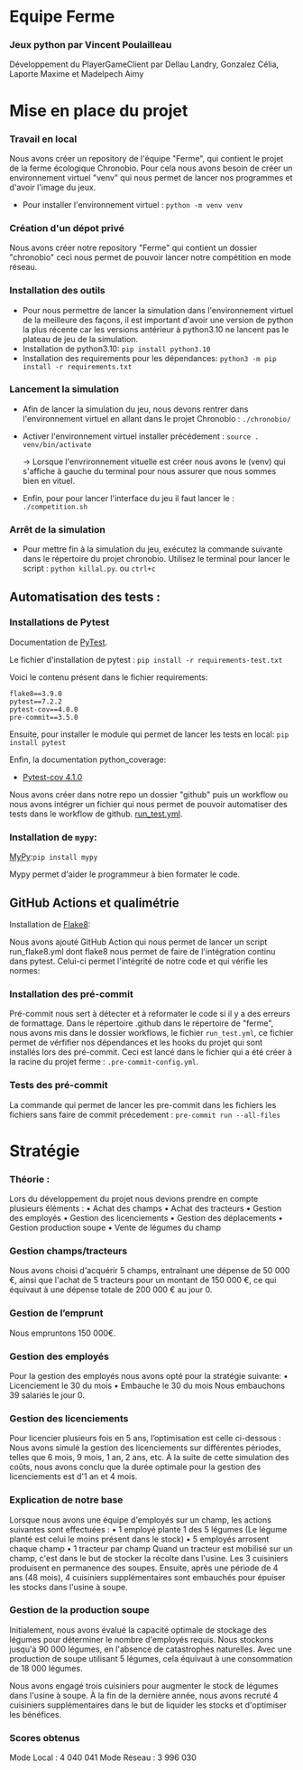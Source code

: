 # Equipe Ferme

### Jeux python par Vincent Poulailleau
Développement du PlayerGameClient par Dellau Landry, Gonzalez Célia, Laporte Maxime et Madelpech Aimy

# Mise en place du projet
### Travail en local

Nous avons créer un repository de l'équipe "Ferme", qui contient le projet de la ferme écologique Chronobio.
Pour cela nous avons besoin de créer un environnement virtuel "venv" qui nous permet de lancer nos programmes et d'avoir l'image du jeux.

- Pour installer l'environnement virtuel : `python -m venv venv`

### Création d'un dépot privé

Nous avons créer notre repository "Ferme" qui contient un dossier "chronobio" ceci nous permet de pouvoir lancer notre compétition en mode réseau.

### Installation des outils
- Pour nous permettre de lancer la simulation dans l'environnement virtuel de la meilleure des façons, il est important d'avoir une version de python la plus récente car les versions antérieur à python3.10 ne lancent pas le plateau de jeu de la simulation.
- Installation de python3.10: `pip install python3.10`
- Installation des requirements pour les dépendances: `python3 -m pip install -r requirements.txt`

### Lancement la simulation

- Afin de lancer la simulation du jeu, nous devons rentrer dans l'environnement virtuel en allant dans le projet Chronobio : `./chronobio/`

- Activer l'environnement virtuel installer précédement : `source . venv/bin/activate`

    -> Lorsque l'envrironnement vituelle est créer nous avons le (venv) qui s'affiche à gauche du terminal pour nous assurer que nous sommes bien en vituel.

- Enfin, pour pour lancer l'interface du jeu il faut lancer le : `./competition.sh`

### Arrêt de la simulation
- Pour mettre fin à la simulation du jeu, exécutez la commande suivante dans le répertoire du projet chronobio. Utilisez le terminal pour lancer le script : `python killal.py`.
ou
`ctrl+c`

## Automatisation des tests :

### Installations de Pytest

Documentation de [PyTest](https://pypi.org/project/pytest/).

Le fichier d'installation de pytest :
`pip install -r requirements-test.txt`

Voici le contenu présent dans le fichier requirements:
```
flake8==3.9.0
pytest==7.2.2
pytest-cov==4.0.0
pre-commit==3.5.0
```

Ensuite, pour installer le module qui permet de lancer les tests en local:
`pip install pytest`

Enfin, la documentation python_coverage:

- [Pytest-cov 4.1.0 ](https://pypi.org/project/pytest-cov/)

Nous avons créer dans notre repo un dossier "github" puis un workflow ou nous avons intégrer un fichier qui nous permet de pouvoir automatiser des tests dans le workflow de github.
[run_test.yml](/.github/workflows/run_test.yml).



### Installation de `mypy`:

[MyPy](https://pypi.org/project/mypy/):`pip install mypy`

Mypy permet d'aider le programmeur à bien formater le code.

##  GitHub Actions et qualimétrie

Installation de [Flake8](https://flake8.pycqa.org/en/latest/):

Nous avons ajouté GitHub Action qui nous permet de lancer un script run_flake8.yml dont flake8 nous permet de faire de l'intégration continu dans pytest.
Celui-ci permet l'intégrité de notre code et qui vérifie les normes:


### Installation des pré-commit
Pré-commit nous sert à détecter et à reformater le code si il y a des erreurs de formattage.
Dans le répertoire .github dans le répertoire de "ferme", nous avons mis dans le dossier workflows, le fichier `run_test.yml`, ce fichier permet de vérfifier nos dépendances et les hooks du projet qui sont installés lors des pré-commit.
Ceci est lancé dans le fichier qui a été créer à la racine du projet ferme : `.pre-commit-config.yml`.

### Tests des pré-commit

La commande qui permet de lancer les pre-commit dans les fichiers les fichiers sans faire de commit précedement : `pre-commit run --all-files`


# Stratégie

### Théorie :

Lors du développement du projet nous devions prendre en compte plusieurs éléments :
• Achat des champs 
• Achat des tracteurs 
• Gestion des employés 
• Gestion des licenciements 
• Gestion des déplacements 
• Gestion production soupe 
• Vente de légumes du champ

### Gestion champs/tracteurs
Nous avons choisi d'acquérir 5 champs, entraînant une dépense de 50 000 €, ainsi que l'achat de 5 tracteurs pour un montant de 150 000 €, ce qui équivaut à une dépense totale de 200 000 € au jour 0.

### Gestion de l’emprunt
Nous empruntons 150 000€.

### Gestion des employés
Pour la gestion des employés nous avons opté pour la stratégie suivante:
• Licenciement le 30 du mois
• Embauche le 30 du mois
Nous embauchons 39 salariés le jour 0.

### Gestion des licenciements
Pour licencier plusieurs fois en 5 ans, l’optimisation est celle ci-dessous :
Nous avons simulé la gestion des licenciements sur différentes périodes, telles que 6 mois, 9 mois, 1 an, 2 ans, etc. À la suite de cette simulation des coûts, nous avons conclu que la durée optimale pour la gestion des licenciements est d'1 an et 4 mois.

### Explication de notre base
Lorsque nous avons une équipe d'employés sur un champ, les actions suivantes sont effectuées :
• 1 employé plante 1 des 5 légumes (Le légume planté est celui le moins présent dans le stock)
• 5 employés arrosent chaque champ 
• 1 tracteur par champ
Quand un tracteur est mobilisé sur un champ, c'est dans le but de stocker la récolte dans l'usine. Les 3 cuisiniers produisent en permanence des soupes. Ensuite, après une période de 4 ans (48 mois), 4 cuisiniers supplémentaires sont embauchés pour épuiser les stocks dans l'usine à soupe.

### Gestion de la production soupe
Initialement, nous avons évalué la capacité optimale de stockage des légumes pour déterminer le nombre d'employés requis. Nous stockons jusqu'à 90 000 légumes, en l'absence de catastrophes naturelles. Avec une production de soupe utilisant 5 légumes, cela équivaut à une consommation de 18 000 légumes.

Nous avons engagé trois cuisiniers pour augmenter le stock de légumes dans l'usine à soupe. À la fin de la dernière année, nous avons recruté 4 cuisiniers supplémentaires dans le but de liquider les stocks et d'optimiser les bénéfices.

### Scores obtenus
Mode Local : 4 040 041
Mode Réseau : 3 996 030
